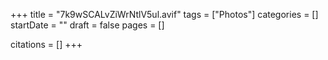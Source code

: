 +++
title = "7k9wSCALvZiWrNtlV5ul.avif"
tags = ["Photos"]
categories = []
startDate = ""
draft = false
pages = []

citations = []
+++
